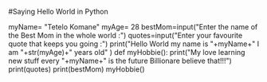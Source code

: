 #Saying Hello World in Python

myName= "Tetelo Komane"
myAge= 28
bestMom=input("Enter the name of the Best Mom in the whole world :")
quotes=input("Enter your favourite quote that keeps you going :")
print("Hello World my name is "+myName+" I am "+str(myAge)+" years old" )
def myHobbie():
    print("My love learning new stuff every "+myName+" is the future Billionare believe that!!!")
    print(quotes)
    print(bestMom)
myHobbie()

